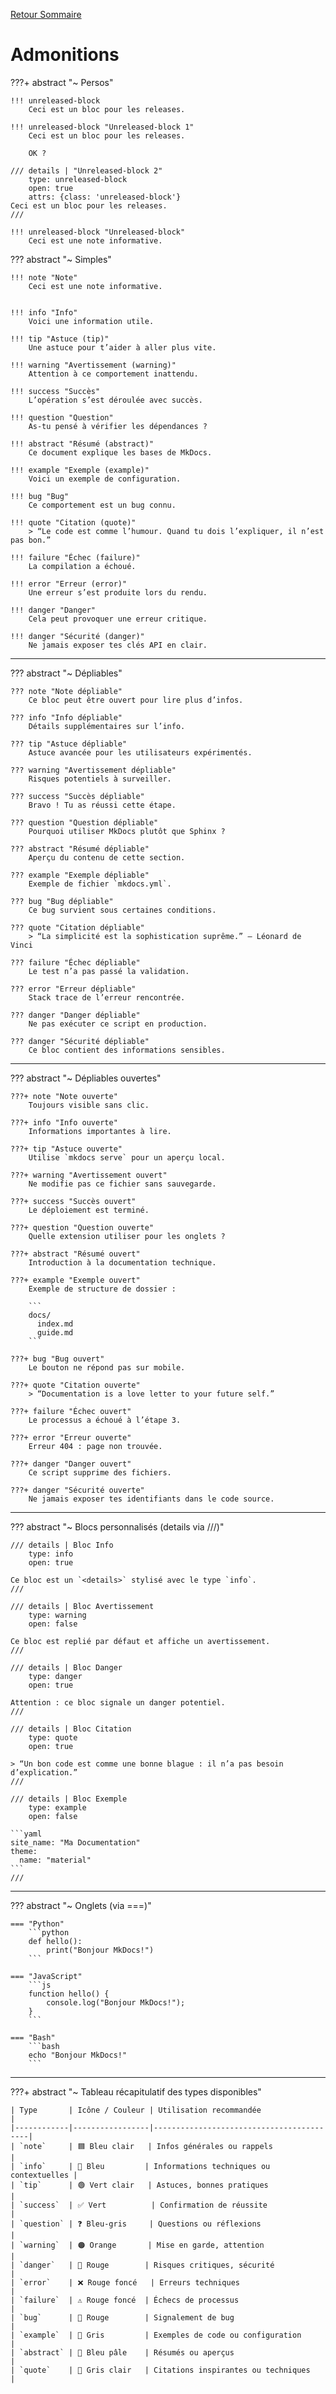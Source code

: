 [Retour Sommaire](index.md)

# Admonitions

???+ abstract "~ Persos"

    !!! unreleased-block
        Ceci est un bloc pour les releases.
        
    !!! unreleased-block "Unreleased-block 1"
        Ceci est un bloc pour les releases.
        
        OK ?
    
    /// details | "Unreleased-block 2"
        type: unreleased-block
        open: true
        attrs: {class: 'unreleased-block'}
    Ceci est un bloc pour les releases.
    ///
    
    !!! unreleased-block "Unreleased-block"
        Ceci est une note informative.

    
??? abstract "~ Simples"

    !!! note "Note"
        Ceci est une note informative.
        
    
    !!! info "Info"
        Voici une information utile.
    
    !!! tip "Astuce (tip)"
        Une astuce pour t’aider à aller plus vite.
    
    !!! warning "Avertissement (warning)"
        Attention à ce comportement inattendu.
    
    !!! success "Succès"
        L’opération s’est déroulée avec succès.
    
    !!! question "Question"
        As-tu pensé à vérifier les dépendances ?
    
    !!! abstract "Résumé (abstract)"
        Ce document explique les bases de MkDocs.
    
    !!! example "Exemple (example)"
        Voici un exemple de configuration.
    
    !!! bug "Bug"
        Ce comportement est un bug connu.
    
    !!! quote "Citation (quote)"
        > “Le code est comme l’humour. Quand tu dois l’expliquer, il n’est pas bon.”
    
    !!! failure "Échec (failure)"
        La compilation a échoué.
    
    !!! error "Erreur (error)"
        Une erreur s’est produite lors du rendu.

    !!! danger "Danger"
        Cela peut provoquer une erreur critique.
    
    !!! danger "Sécurité (danger)"
        Ne jamais exposer tes clés API en clair.

---

??? abstract "~ Dépliables"

    ??? note "Note dépliable"
        Ce bloc peut être ouvert pour lire plus d’infos.

    ??? info "Info dépliable"
        Détails supplémentaires sur l’info.

    ??? tip "Astuce dépliable"
        Astuce avancée pour les utilisateurs expérimentés.

    ??? warning "Avertissement dépliable"
        Risques potentiels à surveiller.

    ??? success "Succès dépliable"
        Bravo ! Tu as réussi cette étape.

    ??? question "Question dépliable"
        Pourquoi utiliser MkDocs plutôt que Sphinx ?

    ??? abstract "Résumé dépliable"
        Aperçu du contenu de cette section.

    ??? example "Exemple dépliable"
        Exemple de fichier `mkdocs.yml`.

    ??? bug "Bug dépliable"
        Ce bug survient sous certaines conditions.

    ??? quote "Citation dépliable"
        > “La simplicité est la sophistication suprême.” — Léonard de Vinci

    ??? failure "Échec dépliable"
        Le test n’a pas passé la validation.

    ??? error "Erreur dépliable"
        Stack trace de l’erreur rencontrée.

    ??? danger "Danger dépliable"
        Ne pas exécuter ce script en production.

    ??? danger "Sécurité dépliable"
        Ce bloc contient des informations sensibles.

---

??? abstract "~ Dépliables ouvertes"

    ???+ note "Note ouverte"
        Toujours visible sans clic.

    ???+ info "Info ouverte"
        Informations importantes à lire.

    ???+ tip "Astuce ouverte"
        Utilise `mkdocs serve` pour un aperçu local.

    ???+ warning "Avertissement ouvert"
        Ne modifie pas ce fichier sans sauvegarde.

    ???+ success "Succès ouvert"
        Le déploiement est terminé.

    ???+ question "Question ouverte"
        Quelle extension utiliser pour les onglets ?

    ???+ abstract "Résumé ouvert"
        Introduction à la documentation technique.

    ???+ example "Exemple ouvert"
        Exemple de structure de dossier :

        ```
        docs/
          index.md
          guide.md
        ```

    ???+ bug "Bug ouvert"
        Le bouton ne répond pas sur mobile.

    ???+ quote "Citation ouverte"
        > “Documentation is a love letter to your future self.”

    ???+ failure "Échec ouvert"
        Le processus a échoué à l’étape 3.

    ???+ error "Erreur ouverte"
        Erreur 404 : page non trouvée.

    ???+ danger "Danger ouvert"
        Ce script supprime des fichiers.

    ???+ danger "Sécurité ouverte"
        Ne jamais exposer tes identifiants dans le code source.

---

??? abstract "~ Blocs personnalisés (details via ///)"

    /// details | Bloc Info
        type: info
        open: true

    Ce bloc est un `<details>` stylisé avec le type `info`.
    ///

    /// details | Bloc Avertissement
        type: warning
        open: false

    Ce bloc est replié par défaut et affiche un avertissement.
    ///

    /// details | Bloc Danger
        type: danger
        open: true

    Attention : ce bloc signale un danger potentiel.
    ///

    /// details | Bloc Citation
        type: quote
        open: true

    > “Un bon code est comme une bonne blague : il n’a pas besoin d’explication.”
    ///

    /// details | Bloc Exemple
        type: example
        open: false

    ```yaml
    site_name: "Ma Documentation"
    theme:
      name: "material"
    ```
    ///

---

??? abstract "~ Onglets (via ===)"

    === "Python"
        ```python
        def hello():
            print("Bonjour MkDocs!")
        ```

    === "JavaScript"
        ```js
        function hello() {
            console.log("Bonjour MkDocs!");
        }
        ```

    === "Bash"
        ```bash
        echo "Bonjour MkDocs!"
        ```

---

???+ abstract "~ Tableau récapitulatif des types disponibles"

    | Type       | Icône / Couleur | Utilisation recommandée                  |
    |------------|-----------------|------------------------------------------|
    | `note`     | 🟦 Bleu clair   | Infos générales ou rappels               |
    | `info`     | 🔵 Bleu         | Informations techniques ou contextuelles |
    | `tip`      | 🟢 Vert clair   | Astuces, bonnes pratiques                |
    | `success`  | ✅ Vert          | Confirmation de réussite                 |
    | `question` | ❓ Bleu-gris     | Questions ou réflexions                  |
    | `warning`  | 🟠 Orange       | Mise en garde, attention                 |
    | `danger`   | 🔴 Rouge        | Risques critiques, sécurité              |
    | `error`    | ❌ Rouge foncé   | Erreurs techniques                       |
    | `failure`  | ⚠️ Rouge foncé  | Échecs de processus                      |
    | `bug`      | 🐞 Rouge        | Signalement de bug                       |
    | `example`  | 📎 Gris         | Exemples de code ou configuration        |
    | `abstract` | 📘 Bleu pâle    | Résumés ou aperçus                       |
    | `quote`    | 💬 Gris clair   | Citations inspirantes ou techniques      |
